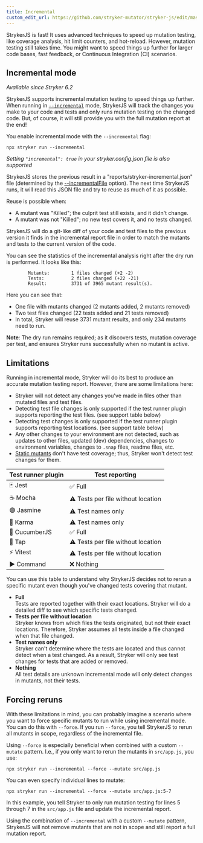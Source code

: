 ```yaml
---
title: Incremental
custom_edit_url: https://github.com/stryker-mutator/stryker-js/edit/master/docs/incremental.md
---
```


StrykerJS is fast! It uses advanced techniques to speed up mutation testing, like coverage analysis, hit limit counters, and hot-reload. However, mutation testing still takes time. You might want to speed things up further for larger code bases, fast feedback, or Continuous Integration (CI) scenarios.

## Incremental mode

_Available since Stryker 6.2_

StrykerJS supports incremental mutation testing to speed things up further. When running in [`--incremental`](./configuration.md#incremental-boolean) mode, StrykerJS will track the changes you make to your code and tests and only runs mutation testing on the changed code. But, of course, it will still provide you with the full mutation report at the end!

You enable incremental mode with the `--incremental` flag:

```
npx stryker run --incremental
```

_Setting `"incremental": true` in your stryker.config.json file is also supported_

StrykerJS stores the previous result in a "reports/stryker-incremental.json" file (determined by the [--incrementalFile](./configuration.md#incrementalfile-string) option). The next time StrykerJS runs, it will read this JSON file and try to reuse as much of it as possible.

Reuse is possible when:

- A mutant was "Killed"; the culprit test still exists, and it didn't change.
- A mutant was not "Killed"; no new test covers it, and no tests changed.

StrykerJS will do a git-like diff of your code and test files to the previous version it finds in the incremental report file in order to match the mutants and tests to the current version of the code.

You can see the statistics of the incremental analysis right after the dry run is performed. It looks like this:

```
        Mutants:        1 files changed (+2 -2)
        Tests:          2 files changed (+22 -21)
        Result:         3731 of 3965 mutant result(s).
```

Here you can see that:

- One file with mutants changed (2 mutants added, 2 mutants removed)
- Two test files changed (22 tests added and 21 tests removed)
- In total, Stryker will reuse 3731 mutant results, and only 234 mutants need to run.

**Note**: The dry run remains required; as it discovers tests, mutation coverage per test, and ensures Stryker runs successfully when no mutant is active.

## Limitations

Running in incremental mode, Stryker will do its best to produce an accurate mutation testing report. However, there are some limitations here:

- Stryker will not detect any changes you've made in files other than mutated files and test files.
- Detecting test file changes is only supported if the test runner plugin supports reporting the test files. (see support table below)
- Detecting test changes is only supported if the test runner plugin supports reporting test locations. (see support table below)
- Any other changes to your environment are not detected, such as updates to other files, updated (dev) dependencies, changes to environment variables, changes to `.snap` files, readme files, etc.
- [Static mutants](../../mutation-testing-elements/static-mutants/) don't have test coverage; thus, Stryker won't detect test changes for them.

| Test runner plugin | Test reporting                    |
| ------------------ | --------------------------------- |
| 🃏 Jest            | ✅ Full                           |
| ☕ Mocha           | ⚠ Tests per file without location |
| 🟣 Jasmine         | ⚠ Test names only                 |
| 🔵 Karma           | ⚠ Test names only                 |
| 🥒 CucumberJS      | ✅ Full                           |
| 📼 Tap             | ⚠ Tests per file without location |
| ⚡ Vitest          | ⚠ Tests per file without location |
| ▶ Command          | ❌ Nothing                        |

You can use this table to understand why StrykerJS decides not to rerun a specific mutant even though you've changed tests covering that mutant.

- **Full**  
  Tests are reported together with their exact locations. Stryker will do a detailed diff to see which specific tests changed.
- **Tests per file without location**  
  Stryker knows from which files the tests originated, but not their exact locations. Therefore, Stryker assumes all tests inside a file changed when that file changed.
- **Test names only**  
  Stryker can't determine where the tests are located and thus cannot detect when a test changed. As a result, Stryker will only see test changes for tests that are added or removed.
- **Nothing**  
  All test details are unknown incremental mode will only detect changes in mutants, not their tests.

## Forcing reruns

With these limitations in mind, you can probably imagine a scenario where you want to force specific mutants to run while using incremental mode. You can do this with `--force`. If you run `--force`, you tell StrykerJS to rerun all mutants in scope, regardless of the incremental file.

Using `--force` is especially beneficial when combined with a custom `--mutate` pattern. I.e., if you only want to rerun the mutants in `src/app.js`, you use:

```
npx stryker run --incremental --force --mutate src/app.js
```

You can even specify individual lines to mutate:

```
npx stryker run --incremental --force --mutate src/app.js:5-7
```

In this example, you tell Stryker to only run mutation testing for lines 5 through 7 in the `src/app.js` file and update the incremental report.

Using the combination of `--incremental` with a custom `--mutate` pattern, StrykerJS will not remove mutants that are not in scope and still report a full mutation report.
